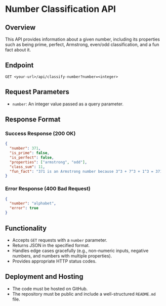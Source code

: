 # Number Classification API

## Overview
This API provides information about a given number, including its properties such as being prime, perfect, Armstrong, even/odd classification, and a fun fact about it.

## Endpoint
```
GET <your-url>/api/classify-number?number=<integer>
```

## Request Parameters
- `number`: An integer value passed as a query parameter.

## Response Format
### Success Response (200 OK)
```json
{
  "number": 371,
  "is_prime": false,
  "is_perfect": false,
  "properties": ["armstrong", "odd"],
  "class_sum": 11,
  "fun_fact": "371 is an Armstrong number because 3^3 + 7^3 + 1^3 = 371"
}
```

### Error Response (400 Bad Request)
```json
{
  "number": "alphabet",
  "error": true
}
```

## Functionality
- Accepts `GET` requests with a `number` parameter.
- Returns JSON in the specified format.
- Handles edge cases gracefully (e.g., non-numeric inputs, negative numbers, and numbers with multiple properties).
- Provides appropriate HTTP status codes.

## Deployment and Hosting
- The code must be hosted on GitHub.
- The repository must be public and include a well-structured `README.md` file.

